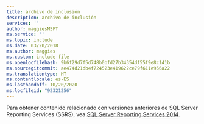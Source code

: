 ```yaml
---
title: archivo de inclusión
description: archivo de inclusión
services: ''
author: maggiesMSFT
ms.service: ''
ms.topic: include
ms.date: 03/20/2018
ms.author: maggies
ms.custom: include file
ms.openlocfilehash: 9b6f29d7f5d748b0bfd27b34354df55f9e8c141b
ms.sourcegitcommit: ae474d21db4f724523e419622ce79f611e956a22
ms.translationtype: HT
ms.contentlocale: es-ES
ms.lasthandoff: 10/20/2020
ms.locfileid: "92321256"
---
```

Para obtener contenido relacionado con versiones anteriores de SQL Server Reporting Services (SSRS), vea [SQL Server Reporting Services 2014](../reporting-services/create-deploy-and-manage-mobile-and-paginated-reports.md).